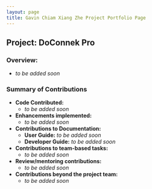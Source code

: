 ```yaml
---
layout: page
title: Gavin Chiam Xiang Zhe Project Portfolio Page
---
```


## Project: DoConnek Pro

### Overview:

- *to be added soon*

### Summary of Contributions

- **Code Contributed:** 
  - *to be added soon*
- **Enhancements implemented:**
  - *to be added soon*
- **Contributions to Documentation:** 
  - **User Guide:** *to be added soon*
  - **Developer Guide:** *to be added soon*
- **Contributions to team-based tasks:** 
  - *to be added soon*
- **Review/mentoring contributions:** 
  - *to be added soon*
- **Contributions beyond the project team:** 
  - *to be added soon*
